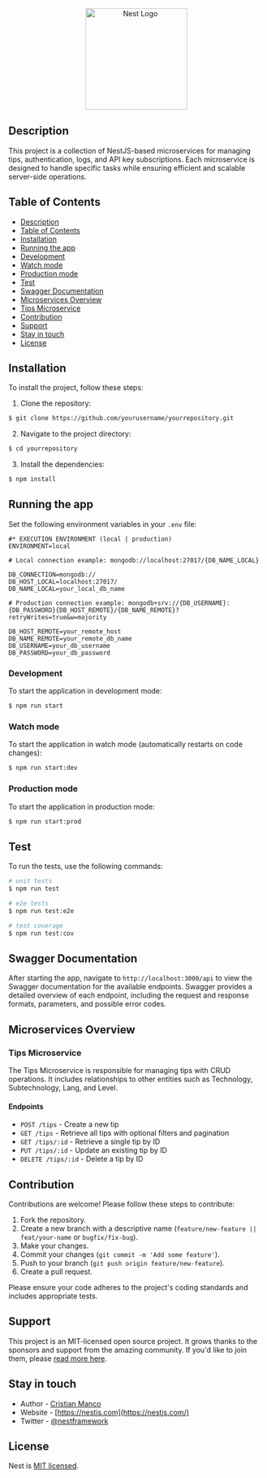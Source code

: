 <p align="center">
  <a href="http://nestjs.com/" target="blank"><img src="https://nestjs.com/img/logo-small.svg" width="200" alt="Nest Logo" /></a>
</p>


## Description

This project is a collection of NestJS-based microservices for managing tips, authentication, logs, and API key subscriptions. Each microservice is designed to handle specific tasks while ensuring efficient and scalable server-side operations.

## Table of Contents

- [Description](#description)
- [Table of Contents](#table-of-contents)
- [Installation](#installation)
- [Running the app](#running-the-app)
- [Development](#development)
- [Watch mode](#watch-mode)
- [Production mode](#production-mode)
- [Test](#test)
- [Swagger Documentation](#swagger-documentation)
- [Microservices Overview](#microservices-overview)
- [Tips Microservice](#tips-microservice)
- [Contribution](#contribution)
- [Support](#support)
- [Stay in touch](#stay-in-touch)
- [License](#license)

## Installation

To install the project, follow these steps:

1. Clone the repository:

```bash
$ git clone https://github.com/yourusername/yourrepository.git
```

2. Navigate to the project directory:

```bash
$ cd yourrepository
```

3. Install the dependencies:

```bash
$ npm install
```

## Running the app

Set the following environment variables in your `.env` file:

```dotenv
#* EXECUTION ENVIRONMENT (local | production)
ENVIRONMENT=local

# Local connection example: mongodb://localhost:27017/{DB_NAME_LOCAL}

DB_CONNECTION=mongodb://
DB_HOST_LOCAL=localhost:27017/
DB_NAME_LOCAL=your_local_db_name

# Production connection example: mongodb+srv://{DB_USERNAME}:{DB_PASSWORD}{DB_HOST_REMOTE}/{DB_NAME_REMOTE}?retryWrites=true&w=majority

DB_HOST_REMOTE=your_remote_host
DB_NAME_REMOTE=your_remote_db_name
DB_USERNAME=your_db_username
DB_PASSWORD=your_db_password
```

### Development

To start the application in development mode:

```bash
$ npm run start
```

### Watch mode

To start the application in watch mode (automatically restarts on code changes):

```bash
$ npm run start:dev
```

### Production mode

To start the application in production mode:

```bash
$ npm run start:prod
```

## Test

To run the tests, use the following commands:

```bash
# unit tests
$ npm run test

# e2e tests
$ npm run test:e2e

# test coverage
$ npm run test:cov
```

## Swagger Documentation

After starting the app, navigate to `http://localhost:3000/api` to view the Swagger documentation for the available endpoints. Swagger provides a detailed overview of each endpoint, including the request and response formats, parameters, and possible error codes.

## Microservices Overview

### Tips Microservice

The Tips Microservice is responsible for managing tips with CRUD operations. It includes relationships to other entities such as Technology, Subtechnology, Lang, and Level.

#### Endpoints

- `POST /tips` - Create a new tip
- `GET /tips` - Retrieve all tips with optional filters and pagination
- `GET /tips/:id` - Retrieve a single tip by ID
- `PUT /tips/:id` - Update an existing tip by ID
- `DELETE /tips/:id` - Delete a tip by ID

## Contribution

Contributions are welcome! Please follow these steps to contribute:

1. Fork the repository.
2. Create a new branch with a descriptive name (`feature/new-feature || feat/your-name` or `bugfix/fix-bug`).
3. Make your changes.
4. Commit your changes (`git commit -m 'Add some feature'`).
5. Push to your branch (`git push origin feature/new-feature`).
6. Create a pull request.

Please ensure your code adheres to the project's coding standards and includes appropriate tests.

## Support

This project is an MIT-licensed open source project. It grows thanks to the sponsors and support from the amazing community. If you'd like to join them, please [read more here](https://docs.nestjs.com/support).

## Stay in touch

- Author - [Cristian Manco](https://github.com/cristianManco)
- Website - [https://nestjs.com](https://nestjs.com/)
- Twitter - [@nestframework](https://twitter.com/nestframework)

## License

Nest is [MIT licensed](LICENSE).
```

